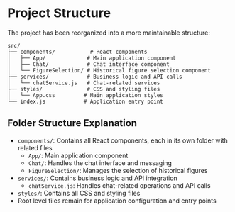 # Project Structure

The project has been reorganized into a more maintainable structure:

```
src/
├── components/           # React components
│   ├── App/             # Main application component
│   ├── Chat/            # Chat interface component
│   └── FigureSelection/ # Historical figure selection component
├── services/            # Business logic and API calls
│   └── chatService.js   # Chat-related services
├── styles/              # CSS and styling files
│   └── App.css         # Main application styles
└── index.js            # Application entry point

```

## Folder Structure Explanation

- `components/`: Contains all React components, each in its own folder with related files
  - `App/`: Main application component
  - `Chat/`: Handles the chat interface and messaging
  - `FigureSelection/`: Manages the selection of historical figures
- `services/`: Contains business logic and API integration
  - `chatService.js`: Handles chat-related operations and API calls
- `styles/`: Contains all CSS and styling files
- Root level files remain for application configuration and entry points